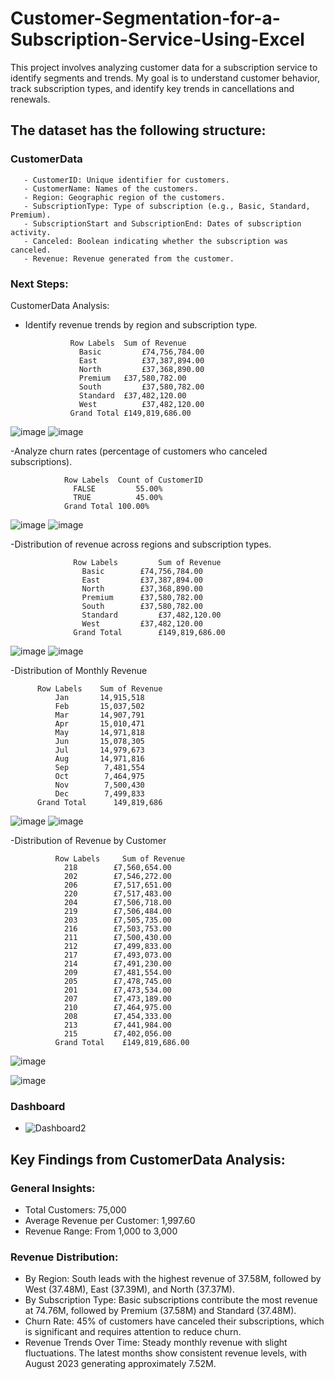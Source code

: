 # Customer-Segmentation-for-a-Subscription-Service-Using-Excel
This project involves analyzing customer data for a subscription service to identify  segments and trends. My goal is to understand customer behavior, track subscription types,  and identify key trends in cancellations and renewals.

## The dataset has the following structure:

### CustomerData
       - CustomerID: Unique identifier for customers.
       - CustomerName: Names of the customers.
       - Region: Geographic region of the customers.
       - SubscriptionType: Type of subscription (e.g., Basic, Standard, Premium).
       - SubscriptionStart and SubscriptionEnd: Dates of subscription activity.
       - Canceled: Boolean indicating whether the subscription was canceled.
       - Revenue: Revenue generated from the customer.

### Next Steps:
CustomerData Analysis:

- Identify revenue trends by region and subscription type.
  
                Row Labels	Sum of Revenue 
                  Basic	     	£74,756,784.00 
                  East	     	£37,387,894.00 
                  North	     	£37,368,890.00 
                  Premium	£37,580,782.00 
                  South	     	£37,580,782.00 
                  Standard	£37,482,120.00 
                  West	     	£37,482,120.00 
                Grand Total	£149,819,686.00
  
![image](https://github.com/user-attachments/assets/cd8c3c06-0ed5-4a2b-aea0-ecbde91a50bf)
![image](https://github.com/user-attachments/assets/6890f2a7-3d10-4eee-95fe-fc0ca65dbd64)


-Analyze churn rates (percentage of customers who canceled subscriptions).

                Row Labels	Count of CustomerID
                  FALSE	        55.00%
                  TRUE	        45.00%
                Grand Total	100.00%
		
![image](https://github.com/user-attachments/assets/9fc24d4c-3764-4461-8ffc-eeef7f040220)
![image](https://github.com/user-attachments/assets/59622bf3-84e5-480c-9219-c9f2456c2653)

-Distribution of revenue across regions and subscription types.

                  Row Labels	     Sum of Revenue 
                    Basic	     £74,756,784.00 
                    East	     £37,387,894.00 
                    North	     £37,368,890.00 
                    Premium	     £37,580,782.00 
                    South	     £37,580,782.00 
                    Standard	     £37,482,120.00 
                    West	     £37,482,120.00 
                  Grand Total	     £149,819,686.00 
		  
![image](https://github.com/user-attachments/assets/883b1c89-bcec-4a98-8122-31f0ed0f35a8)
![image](https://github.com/user-attachments/assets/22d91316-f9c6-4f3b-a7ab-df5e07fd01c9)

-Distribution of Monthly Revenue

          Row Labels	Sum of Revenue
              Jan	    14,915,518
              Feb	    15,037,502
              Mar	    14,907,791
              Apr	    15,010,471
              May	    14,971,818
              Jun	    15,078,305
              Jul	    14,979,673
              Aug	    14,971,816
              Sep	     7,481,554
              Oct	     7,464,975
              Nov	     7,500,430
              Dec	     7,499,833
          Grand Total	   149,819,686
	  
![image](https://github.com/user-attachments/assets/f500cfc1-1d26-418f-9974-6c56e4cd0065)
![image](https://github.com/user-attachments/assets/0d847190-e4d3-4873-a66e-c589536563f7)

-Distribution of Revenue by Customer

              Row Labels	 Sum of Revenue 
                218	       £7,560,654.00 
                202	       £7,546,272.00 
                206	       £7,517,651.00 
                220	       £7,517,483.00 
                204	       £7,506,718.00 
                219	       £7,506,484.00 
                203	       £7,505,735.00 
                216	       £7,503,753.00 
                211	       £7,500,430.00 
                212	       £7,499,833.00 
                217	       £7,493,073.00 
                214	       £7,491,230.00 
                209	       £7,481,554.00 
                205	       £7,478,745.00 
                201	       £7,473,534.00 
                207	       £7,473,189.00 
                210	       £7,464,975.00 
                208	       £7,454,333.00 
                213	       £7,441,984.00 
                215	       £7,402,056.00 
              Grand Total	 £149,819,686.00 
	      
![image](https://github.com/user-attachments/assets/ae7cf553-f343-4920-ae51-ef589cf2669e)

![image](https://github.com/user-attachments/assets/51c73742-7ad0-474a-b958-2f76bc36ba68)

### Dashboard 
- ![Dashboard2](https://github.com/user-attachments/assets/2d9fd0c2-62db-427c-b342-e997af01f3a1)

## Key Findings from CustomerData Analysis:
### General Insights:

- Total Customers: 75,000
- Average Revenue per Customer: 1,997.60
- Revenue Range: From 1,000 to 3,000

### Revenue Distribution:
- By Region:
  South leads with the highest revenue of 37.58M, followed by West (37.48M), East (37.39M), and North (37.37M).
- By Subscription Type:
  Basic subscriptions contribute the most revenue at 74.76M, followed by Premium (37.58M) and Standard (37.48M).
- Churn Rate:
45% of customers have canceled their subscriptions, which is significant and requires attention to reduce churn.
- Revenue Trends Over Time:
Steady monthly revenue with slight fluctuations. The latest months show consistent revenue levels, with August 2023 generating approximately 7.52M.													
																												
																												
																												
																												
																												
																												
																												
																												
																												
																												
																												
																												
																												
																												
																												
																												
																												
																												
																												
																												
																												
																												
																												
																												
																												
																												
																												
																												
																												
																												
																												
																												
																												
																												
																												
																												
																												
																												
																												
																												
																												
																												
																												
																												
																												
																												
																												
																												
																												
																												
																												
																												
																												
																												
																												
																												
																												
																												
																												
																												
																												
																												


